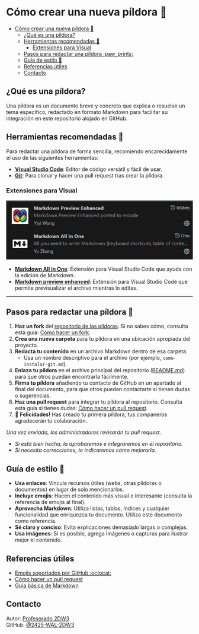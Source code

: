 
# Cómo crear una nueva píldora :pill:

- [Cómo crear una nueva píldora :pill:](#cómo-crear-una-nueva-píldora-pill)
  - [¿Qué es una píldora?](#qué-es-una-píldora)
  - [Herramientas recomendadas :wrench:](#herramientas-recomendadas-wrench)
    - [Extensiones para Visual](#extensiones-para-visual)
  - [Pasos para redactar una píldora :paw\_prints:](#pasos-para-redactar-una-píldora-paw_prints)
  - [Guía de estilo :memo:](#guía-de-estilo-memo)
  - [Referencias útiles](#referencias-útiles)
  - [Contacto](#contacto)

## ¿Qué es una píldora?

Una píldora es un documento breve y concreto que explica o resuelve un tema específico, redactado en formato Markdown para facilitar su integración en este repositorio alojado en GitHub.

## Herramientas recomendadas :wrench:

Para redactar una píldora de forma sencilla, recomiendo encarecidamente el uso de las siguientes herramientas:

- **[Visual Studio Code](https://code.visualstudio.com/)**: Editor de código versátil y fácil de usar.
- **[Git](https://git-scm.com/)**: Para clonar y hacer una pull request tras crear la píldora.

### Extensiones para Visual 
![Miniatura de las extensiones](image.png)
- **[Markdown All in One](https://marketplace.visualstudio.com/items?itemName=yzhang.markdown-all-in-one)**: Extensión para Visual Studio Code que ayuda con la edición de Markdown.
- **[Markdown preview enhanced](https://marketplace.visualstudio.com/items?itemName=shd101wyy.markdown-preview-enhanced)**: Extensión para Visual Studio Code que permite previsualizar el archivo mientras lo editas.
---
## Pasos para redactar una píldora :paw_prints:

1. **Haz un fork** del [repositorio de las píldoras](https://github.com/2425-WAL-2DW3/Pildoras). Si no sabes cómo, consulta esta guía: [Cómo hacer un fork](https://www.freecodecamp.org/espanol/news/como-hacer-tu-primer-pull-request-en-github/).
2. **Crea una nueva carpeta** para tu píldora en una ubicación apropiada del proyecto.
3. **Redacta tu contenido** en un archivo Markdown dentro de esa carpeta.
   - Usa un nombre descriptivo para el archivo (por ejemplo, `como-instalar-git.md`).
4. **Enlaza tu píldora** en el archivo principal del repositorio ([README.md](../README.md)) para que otros puedan encontrarla fácilmente.
5. **Firma tu píldora** añadiendo tu contacto de GitHub en un apartado al final del documento, para que otros puedan contactarte si tienen dudas o sugerencias.
6. **Haz una pull request** para integrar tu píldora al repositorio. Consulta esta guía si tienes dudas: [Cómo hacer un pull request](https://www.freecodecamp.org/espanol/news/como-hacer-tu-primer-pull-request-en-github/).
7. :tada: **Felicidades!** Has creado tu primera píldora, tus companeros agradecerán tu colaboración.
  

*Una vez enviada, los administradores revisarán tu pull request.*
- *Si está bien hecha, la aprobaremos e integraremos en el repositorio.*
- *Si necesita correcciones, te indicaremos cómo mejorarla.*

## Guía de estilo :memo:

- **Usa enlaces**: Vincula recursos útiles (webs, otras píldoras o documentos) en lugar de solo mencionarlos.
- **Incluye emojis**: Hacen el contenido más visual e interesante (consulta la referencia de emojis al final).
- **Aprovecha Markdown**: Utiliza listas, tablas, índices y cualquier funcionalidad que enriquezca tu documento. Utiliza este documento como referencia.
- **Sé claro y conciso**: Evita explicaciones demasiado largas o complejas.
- **Usa imágenes**: Si es posible, agrega imágenes o capturas para ilustrar mejor el contenido.

## Referencias útiles

- [Emojis soportados por GitHub :octocat:](https://gist.github.com/rxaviers/7360908)
- [Cómo hacer un pull request](https://www.freecodecamp.org/espanol/news/como-hacer-tu-primer-pull-request-en-github/)
- [Guía básica de Markdown](https://markdown.es/)


## Contacto

Autor: [Profesorado 2DW3](https://github.com/2425-WAL-2DW3)  
GitHub: [@2425-WAL-2DW3](https://github.com/2425-WAL-2DW3)

